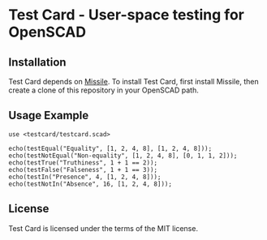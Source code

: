 # Test Card - User-space testing for OpenSCAD

## Installation

Test Card depends on [Missile](https://github.com/oampo/missile).  To install Test Card, first install Missile, then create a clone of this repository in your OpenSCAD path.

## Usage Example

```
use <testcard/testcard.scad>

echo(testEqual("Equality", [1, 2, 4, 8], [1, 2, 4, 8]));
echo(testNotEqual("Non-equality", [1, 2, 4, 8], [0, 1, 1, 2]));
echo(testTrue("Truthiness", 1 + 1 == 2));
echo(testFalse("Falseness", 1 + 1 == 3));
echo(testIn("Presence", 4, [1, 2, 4, 8]));
echo(testNotIn("Absence", 16, [1, 2, 4, 8]));
```

## License
Test Card is licensed under the terms of the MIT license.
